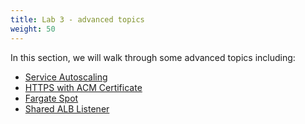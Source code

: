 ```yaml
---
title: Lab 3 - advanced topics
weight: 50
---
```


In this section, we will walk through some advanced topics including:

- [Service Autoscaling](./service-autoscaling/readme)
- [HTTPS with ACM Certificate](./https-with-acm/readme)
- [Fargate Spot](./fargate-spot/readme)
- [Shared ALB Listener](./shared-alb-listener/readme)

